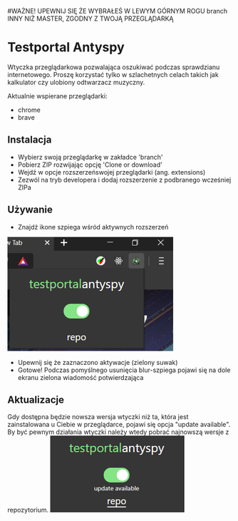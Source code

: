 #WAŻNE! UPEWNIJ SIĘ ŻE WYBRAŁEŚ W LEWYM GÓRNYM ROGU branch INNY NIŻ MASTER, ZGODNY Z TWOJĄ PRZEGLĄDARKĄ

# Testportal Antyspy
Wtyczka przeglądarkowa pozwalająca oszukiwać podczas sprawdzianu internetowego. Proszę korzystać tylko w szlachetnych celach takich jak kalkulator czy ulobiony odtwarzacz muzyczny.

Aktualnie wspierane przeglądarki:
* chrome
* brave

## Instalacja
* Wybierz swoją przeglądarkę w zakładce 'branch'
* Pobierz ZIP rozwijając opcję 'Clone or download'
* Wejdź w opcje rozszerzeńswojej przeglądarki (ang. extensions)
* Zezwól na tryb developera i dodaj rozszerzenie z podbranego wcześniej ZIPa

## Używanie
* Znajdź ikone szpiega wśród aktywnych rozszerzeń

![screen](./assets/screen.png)

* Upewnij się że zaznaczono aktywacje (zielony suwak)
* Gotowe! Podczas pomyślnego usunięcia blur-szpiega pojawi się na dole ekranu zielona wiadomość potwierdzająca

## Aktualizacje
Gdy dostępna będzie nowsza wersja wtyczki niż ta, która jest zainstalowana u Ciebie w przeglądarce, pojawi się opcja "update available". By być pewnym działania wtyczki należy wtedy pobrać najnowszą wersje z repozytorium. 
![screen1](./assets/screen1.png)
